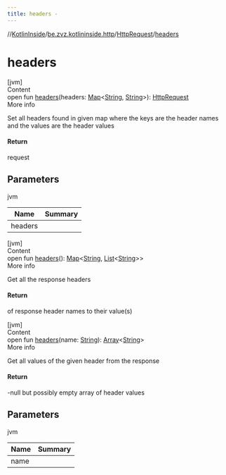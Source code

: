 ```yaml
---
title: headers -
---
```

//[KotlinInside](../../index.md)/[be.zvz.kotlininside.http](../index.md)/[HttpRequest](index.md)/[headers](headers.md)



# headers  
[jvm]  
Content  
open fun [headers](headers.md)(headers: [Map](https://docs.oracle.com/javase/7/docs/api/java/util/Map.html)<[String](https://docs.oracle.com/javase/7/docs/api/java/lang/String.html), [String](https://docs.oracle.com/javase/7/docs/api/java/lang/String.html)>): [HttpRequest](index.md)  
More info  


Set all headers found in given map where the keys are the header names and the values are the header values



#### Return  


request



## Parameters  
  
jvm  
  
|  Name|  Summary| 
|---|---|
| <a name="be.zvz.kotlininside.http/HttpRequest/headers/#java.util.Map<java.lang.String,java.lang.String>/PointingToDeclaration/"></a>headers| <a name="be.zvz.kotlininside.http/HttpRequest/headers/#java.util.Map<java.lang.String,java.lang.String>/PointingToDeclaration/"></a>
  
  


[jvm]  
Content  
open fun [headers](headers.md)(): [Map](https://docs.oracle.com/javase/7/docs/api/java/util/Map.html)<[String](https://docs.oracle.com/javase/7/docs/api/java/lang/String.html), [List](https://docs.oracle.com/javase/7/docs/api/java/util/List.html)<[String](https://docs.oracle.com/javase/7/docs/api/java/lang/String.html)>>  
More info  


Get all the response headers



#### Return  


of response header names to their value(s)

  


[jvm]  
Content  
open fun [headers](headers.md)(name: [String](https://docs.oracle.com/javase/7/docs/api/java/lang/String.html)): [Array](https://kotlinlang.org/api/latest/jvm/stdlib/kotlin/-array/index.html)<[String](https://docs.oracle.com/javase/7/docs/api/java/lang/String.html)>  
More info  


Get all values of the given header from the response



#### Return  


-null but possibly empty array of header values



## Parameters  
  
jvm  
  
|  Name|  Summary| 
|---|---|
| <a name="be.zvz.kotlininside.http/HttpRequest/headers/#java.lang.String/PointingToDeclaration/"></a>name| <a name="be.zvz.kotlininside.http/HttpRequest/headers/#java.lang.String/PointingToDeclaration/"></a>
  
  



